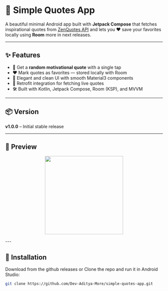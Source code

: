 # 📜 Simple Quotes App

A beautiful minimal Android app built with **Jetpack Compose** that fetches inspirational quotes from [ZenQuotes API](https://zenquotes.io/) and lets you ❤️ save your favorites locally using **Room** more in next releases.

---

## ✨ Features

- 🎯 Get a **random motivational quote** with a single tap
- ❤️ Mark quotes as favorites — stored locally with Room
- 🌙 Elegant and clean UI with smooth Material3 components
- 📡 Retrofit integration for fetching live quotes
- 🛠 Built with Kotlin, Jetpack Compose, Room (KSP), and MVVM

---

## 📦 Version

**v1.0.0** – Initial stable release

---

## 📸 Preview

<p align="center">
  <img src="https://github.com/user-attachments/assets/e843d3ef-3076-4712-b2c4-1c6467d38b65" width="250" />
</p>
---

## 📲 Installation

Download from the github releases or
Clone the repo and run it in Android Studio:

```bash
git clone https://github.com/Dev-Aditya-More/simple-quotes-app.git
